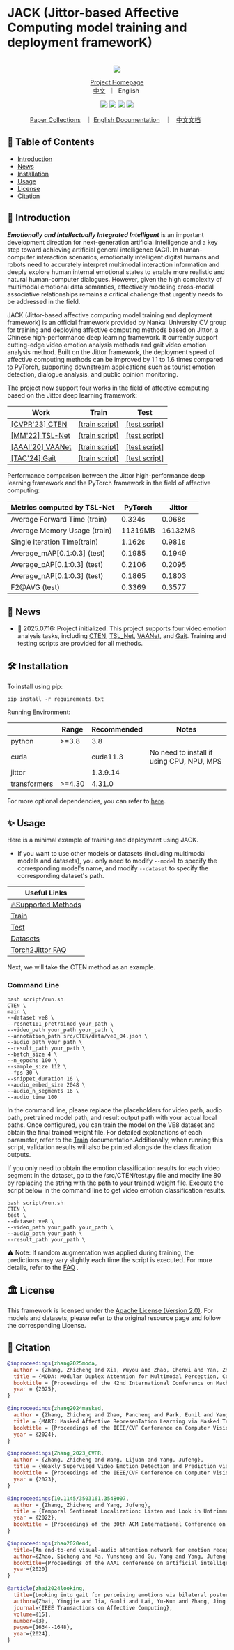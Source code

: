 # JACK (Jittor-based Affective Computing model training and deployment frameworK)

<p align="center">
    <br>
    <img src="assets/logo_en.png"/>
    <br>
<p>
<p align="center">
<a href="">Project Homepage</a>
<br>
        <a href="README_CN.md">中文</a>&nbsp ｜ &nbspEnglish&nbsp
</p>
<p align="center">
<img src="https://img.shields.io/badge/python-3.8-5be.svg">
<img src="https://img.shields.io/badge/jittor-1.3.9-orange.svg">
<a href="https://github.com/zhongqihebut/Affective_Computing/blob/master/LICENSE"><img src="https://img.shields.io/github/license/zhongqihebut/Affective_Computing"></a>
<a href="https://github.com/zhongqihebut/Affective_Computing/pulls"><img src="https://img.shields.io/badge/PR-welcome-55EB99.svg"></a>
</p>

<p align="center">
        <a href="./docs/en/papers.md">Paper Collections</a> &nbsp ｜ <a href="./docs/en">English Documentation</a> &nbsp ｜ &nbsp <a href="./docs/cn">中文文档</a> &nbsp
</p>

## 📖 Table of Contents
- [Introduction](#-introduction)
- [News](#-news)
- [Installation](#%EF%B8%8F-installation)
- [Usage](#-Usage)
- [License](#-License)
- [Citation](#-citation)


## 📝 Introduction

***Emotionally and Intellectually Integrated Intelligent*** is an important development direction for next-generation artificial intelligence and a key step toward achieving artificial general intelligence (AGI). In human-computer interaction scenarios, emotionally intelligent digital humans and robots need to accurately interpret multimodal interaction information and deeply explore human internal emotional states to enable more realistic and natural human-computer dialogues. However, given the high complexity of multimodal emotional data semantics, effectively modeling cross-modal associative relationships remains a critical challenge that urgently needs to be addressed in the field.

JACK (Jittor-based affective computing model training and deployment framework) is an official framework provided by Nankai University CV group for training and deploying affective computing methods based on Jittor, a Chinese high-performance deep learning framework. It currently support cutting-edge video emotion analysis methods and gait video emotion analysis method. Built on the Jittor framework, the deployment speed of affective computing methods can be improved by 1.1 to 1.6 times compared to PyTorch, supporting downstream applications such as tourist emotion detection, dialogue analysis, and public opinion monitoring.


The project now support four works in the field of affective computing based on the Jittor deep learning framework:

| **Work**| **Train** | **Test** |
|---------|-----------|----------|
| [[CVPR'23] CTEN](https://openaccess.thecvf.com/content/CVPR2023/papers/Zhang_Weakly_Supervised_Video_Emotion_Detection_and_Prediction_via_Cross-Modal_Temporal_CVPR_2023_paper.pdf) | [[train script]](./docs/en/train.md#-CTEN) | [[test script]](./docs/en/test.md#-CTEN) |
| [[MM'22] TSL-Net](https://github.com/nku-zhichengzhang/TSL300/blob/main/assests/acm22_zzc_videosenti_official.pdf) | [[train script]](./docs/en/train.md#-TSL-Net) | [[test script]](./docs/en/test.md#-TSL-Net) |
| [[AAAI'20] VAANet](https://arxiv.org/abs/2003.00832)                                                              | [[train script]](./docs/en/train.md#-TSL-Net) | [[test script]](./docs/en/test.md#-TSL-Net) |
| [[TAC'24] Gait](https://ieeexplore.ieee.org/document/10433680)                                                   | [[train script]](./docs/en/train.md#-Gait) | [[test script]](./docs/en/test.md#-Gait) |


Performance comparison between the Jittor high-performance deep learning framework and the PyTorch framework in the field of affective computing:


| Metrics computed by TSL-Net                 | PyTorch  | Jittor  |
|-------------------------|----------|---------|
| Average Forward Time (train)    | 0.324s   | 0.068s  |
| Average Memory Usage (train)    | 11319MB  | 16132MB |
| Single Iteration Time(train)   | 1.162s   | 0.981s  |
| Average_mAP[0.1:0.3] (test)    | 0.1985   | 0.1949  |
| Average_pAP[0.1:0.3] (test)    | 0.2106   | 0.2095  |
| Average_nAP[0.1:0.3] (test)   | 0.1865   | 0.1803  |
| F2@AVG (test)                  | 0.3369   | 0.3577  |

## 🎉 News
- 🎁 2025.07.16: Project initialized. This project supports four video emotion analysis tasks, including [CTEN](https://openaccess.thecvf.com/content/CVPR2023/papers/Zhang_Weakly_Supervised_Video_Emotion_Detection_and_Prediction_via_Cross-Modal_Temporal_CVPR_2023_paper.pdf), [TSL_Net](https://github.com/nku-zhichengzhang/TSL300/blob/main/assests/acm22_zzc_videosenti_official.pdf), [VAANet](https://arxiv.org/abs/2003.00832), and [Gait](https://ieeexplore.ieee.org/document/10433680). Training and testing scripts are provided for all methods.


## 🛠️ Installation
To install using pip:
```shell
pip install -r requirements.txt
```

Running Environment:

|              | Range        | Recommended | Notes                                     |
| ------------ |--------------| ----------- | ----------------------------------------- |
| python       | >=3.8        | 3.8        |                                           |
| cuda         |              | cuda11.3   | No need to install if using CPU, NPU, MPS |
| jittor       |              | 1.3.9.14   |                                           |
| transformers | >=4.30       | 4.31.0     |                                           |


For more optional dependencies, you can refer to [here](./docs/en/env.md).


## ✨ Usage
Here is a minimal example of training and deployment using JACK.

- If you want to use other models or datasets (including multimodal models and datasets), you only need to modify `--model` to specify the corresponding model's name, and modify `--dataset` to specify the corresponding dataset's path.

|   Useful Links |
| ------ |
|   [🔥Supported Methods](./docs/en/papers.md)   |
|   [Train](./docs/en/train.md)   |
|   [Test](./docs/en/test.md) |
|   [Datasets](./docs/en/dataset.md)   |
|   [Torch2Jittor FAQ](./docs/en/FAQ.md)   |

Next, we will take the CTEN method as an example.

### Command Line
```
bash script/run.sh 
CTEN \
main \
--dataset ve8 \
--resnet101_pretrained your_path \
--video_path your_path your_path \
--annotation_path src/CTEN/data/ve8_04.json \
--audio_path your_path \
--result_path your_path \
--batch_size 4 \
--n_epochs 100 \
--sample_size 112 \
--fps 30 \
--snippet_duration 16 \
--audio_embed_size 2048 \
--audio_n_segments 16 \
--audio_time 100
```
In the command line, please replace the placeholders for video path, audio path, pretrained model path, and result output path with your actual local paths. Once configured, you can train the model on the VE8 dataset and obtain the final trained weight file. For detailed explanations of each parameter, refer to the [Train](./docs/en/train.md)  documentation.Additionally, when running this script, validation results will also be printed alongside the classification outputs.

If you only need to obtain the emotion classification results for each video segment in the dataset, go to the /src/CTEN/test.py file and modify line 80 by replacing the string with the path to your trained weight file. Execute the script below in the command line to get video emotion classification results.
```
bash script/run.sh 
CTEN \
test \
--dataset ve8 \
--video_path your_path your_path \
--audio_path your_path \
--result_path your_path \
```

⚠️ Note: If random augmentation was applied during training, the predictions may vary slightly each time the script is executed. For more details, refer to the [FAQ](./docs/en/FAQ.md) .

## 🏛 License

This framework is licensed under the [Apache License (Version 2.0)](https://github.com/modelscope/modelscope/blob/master/LICENSE). For models and datasets, please refer to the original resource page and follow the corresponding License.


## 📎 Citation

```bibtex
@inproceedings{zhang2025moda,
  author = {Zhang, Zhicheng and Xia, Wuyou and Zhao, Chenxi and Yan, Zhou and Liu, Xiaoqiang and Zhu, Yongjie and Qin, Wenyu and Wan, Pengfei and Zhang, Di and Yang, Jufeng},
  title = {MODA: MOdular Duplex Attention for Multimodal Perception, Cognition, and Emotion Understanding},
  booktitle = {Proceedings of the 42nd International Conference on Machine Learning (ICML)},
  year = {2025},
}
```
```bibtex
@inproceedings{zhang2024masked,
  author = {Zhang, Zhicheng and Zhao, Pancheng and Park, Eunil and Yang, Jufeng},
  title = {MART: Masked Affective RepresenTation Learning via Masked Temporal Distribution Distillation},
  booktitle = {Proceedings of the IEEE/CVF Conference on Computer Vision and Pattern Recognition (CVPR)},
  year = {2024},
}
```

```bibtex
@inproceedings{Zhang_2023_CVPR,
  author = {Zhang, Zhicheng and Wang, Lijuan and Yang, Jufeng},
  title = {Weakly Supervised Video Emotion Detection and Prediction via Cross-Modal Temporal Erasing Network},
  booktitle = {Proceedings of the IEEE/CVF Conference on Computer Vision and Pattern Recognition (CVPR)},
  year = {2023},
}
```
```bibtex
@inproceedings{10.1145/3503161.3548007,
  author = {Zhang, Zhicheng and Yang, Jufeng},
  title = {Temporal Sentiment Localization: Listen and Look in Untrimmed Videos},
  year = {2022},
  booktitle = {Proceedings of the 30th ACM International Conference on Multimedia},
}
```
```bibtex
@inproceedings{zhao2020end,
  title={An end-to-end visual-audio attention network for emotion recognition in user-generated videos},
  author={Zhao, Sicheng and Ma, Yunsheng and Gu, Yang and Yang, Jufeng and Xing, Tengfei and Xu, Pengfei and Hu, Runbo and Chai, Hua and Keutzer, Kurt},
  booktitle={Proceedings of the AAAI conference on artificial intelligence},
  year={2020}
}
```
```bibtex
@article{zhai2024looking,
  title={Looking into gait for perceiving emotions via bilateral posture and movement graph convolutional networks},
  author={Zhai, Yingjie and Jia, Guoli and Lai, Yu-Kun and Zhang, Jing and Yang, Jufeng and Tao, Dacheng},
  journal={IEEE Transactions on Affective Computing},
  volume={15},
  number={3},
  pages={1634--1648},
  year={2024},
}
```
